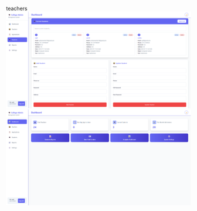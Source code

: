 teachers
![image alt](https://github.com/sujitsamanta/collage_management_web/blob/main/Assets/image/brave_screenshot_localhost%20(3).png?raw=true)
![image alt](https://github.com/sujitsamanta/collage_management_web/blob/main/Assets/image/brave_screenshot_localhost%20(5).png?raw=true)
